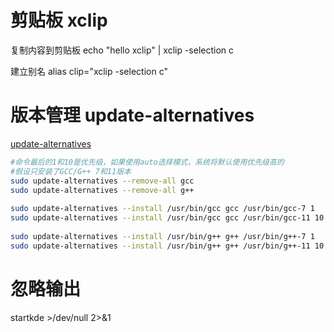 
# 剪贴板 xclip
复制内容到剪贴板
echo "hello xclip" | xclip -selection c

建立别名
alias clip="xclip -selection c"

# 版本管理 update-alternatives
[update-alternatives](https://www.jianshu.com/p/4d27fa2dce86)
```bash
#命令最后的1和10是优先级，如果使用auto选择模式，系统将默认使用优先级高的
#假设只安装了GCC/G++ 7和11版本
sudo update-alternatives --remove-all gcc
sudo update-alternatives --remove-all g++
 
sudo update-alternatives --install /usr/bin/gcc gcc /usr/bin/gcc-7 1
sudo update-alternatives --install /usr/bin/gcc gcc /usr/bin/gcc-11 10
 
sudo update-alternatives --install /usr/bin/g++ g++ /usr/bin/g++-7 1
sudo update-alternatives --install /usr/bin/g++ g++ /usr/bin/g++-11 10
```
# 忽略输出
startkde  >/dev/null 2>&1